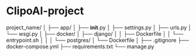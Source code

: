 # ClipoAI-project

project_name/
│
├── app/
│   ├── __init__.py
│   ├── settings.py
│   ├── urls.py
│   └── wsgi.py
│
├── docker/
│   ├── django/
│   │   ├── Dockerfile
│   │   └── entrypoint.sh
│   │
│   └── postgres/
│       └── Dockerfile
│
├── .gitignore
├── docker-compose.yml
├── requirements.txt
└── manage.py
